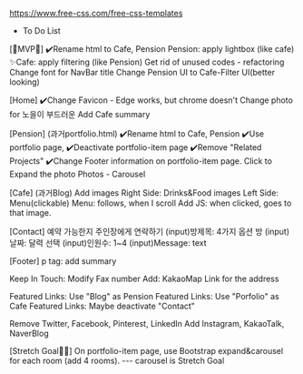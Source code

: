 https://www.free-css.com/free-css-templates
* To Do List

[🐣MVP🐥]
✔️Rename html to Cafe, Pension
Pension: apply lightbox (like cafe)
✨Cafe: apply filtering (like Pension)
Get rid of unused codes - refactoring
Change font for NavBar title
Change Pension UI to Cafe-Filter UI(better looking)

[Home]
✔️Change Favicon - Edge works, but chrome doesn't
Change photo for 노을이 부드러운 
Add Cafe summary



[Pension] (과거portfolio.html)
✔️Rename html to Cafe, Pension
✔️Use portfolio page,
✔️Deactivate portfolio-item page
✔️Remove "Related Projects"
✔️Change Footer information on portfolio-item page.
Click to Expand the photo
Photos - Carousel

[Cafe] (과거Blog)
Add images
Right Side: Drinks&Food images
Left Side: Menu(clickable)
Menu: follows, when I scroll
Add JS: when clicked, goes to that image.



[Contact]
예약 가능한지 주인장에게 연락하기
(input)방제목: 4가지 옵션 방
(input)날짜: 달력 선택
(input)인원수: 1~4
(input)Message: text




[Footer]
p tag: add summary

Keep In Touch: Modify Fax number
Add: KakaoMap Link for the address

Featured Links: Use "Blog" as Pension
Featured Links: Use "Porfolio" as Cafe 
Featured Links: Maybe deactivate "Contact"


Remove Twitter, Facebook, Pinterest, LinkedIn
Add Instagram, KakaoTalk, NaverBlog






[Stretch Goal🎈🤺]
On portfolio-item page, use Bootstrap expand&carousel for each room (add 4 rooms). --- carousel is Stretch Goal










